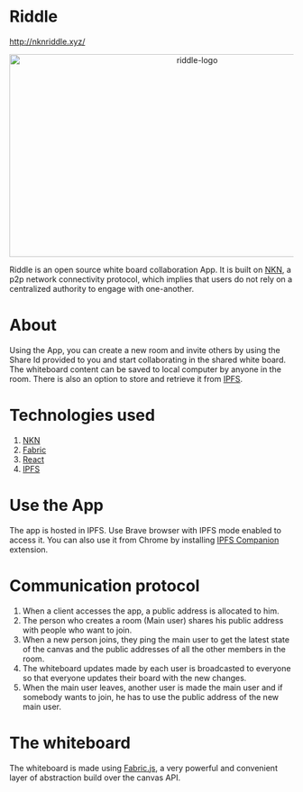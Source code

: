 # Riddle
http://nknriddle.xyz/
<p align="center"><img width="650px" height="360px" src="https://i.ibb.co/0CYwLwN/Screenshot-2021-09-17-at-8-03-32-AM.png" alt="riddle-logo" /></p>
Riddle is an open source white board collaboration App. It is built on <a href="https://nkn.org/">NKN</a>, a p2p network connectivity protocol, which implies that users do not rely on a centralized authority to engage with one-another.
<br/>

# About
Using the App, you can create a new room and invite others by using the Share Id provided to you and start collaborating in the shared white board.
The whiteboard content can be saved to local computer by anyone in the room. There is also an option to store and retrieve it from [IPFS](https://ipfs.io/).

# Technologies used
1. [NKN](https://nkn.org/)
2. [Fabric](http://fabricjs.com/)
3. [React](https://reactjs.org/)
4. [IPFS](https://ipfs.io/)

# Use the App
The app is hosted in IPFS. Use Brave browser with IPFS mode enabled to access it. You can also use it from Chrome by installing [IPFS Companion](https://chrome.google.com/webstore/detail/ipfs-companion/nibjojkomfdiaoajekhjakgkdhaomnch?hl=en) extension.

# Communication protocol
1. When a client accesses the app, a public address is allocated to him.
2. The person who creates a room (Main user) shares his public address with people who want to join.
3. When a new person joins, they ping the main user to get the latest state of the canvas and the public addresses of all the other members in the room.
4. The whiteboard updates made by each user is broadcasted to everyone so that everyone updates their board with the new changes.
5. When the main user leaves, another user is made the main user and if somebody wants to join, he has to use the public address of the new main user.

# The whiteboard
The whiteboard is made using [Fabric.js](http://fabricjs.com/), a very powerful and convenient layer of abstraction build over the canvas API.
